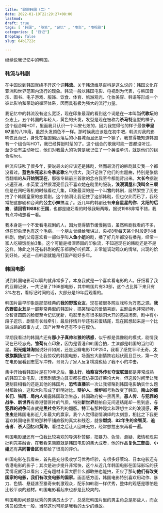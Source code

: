 ```yaml
---
title: "聊聊韩国（二）"
date: 2022-01-10T22:29:27+08:00
lastmod: 
draft: true
tags: [ "韩国", "随笔", "记忆" , "电影", "电视剧"]
categories: [ "日记"]
DropCap: false
slug: 64b1722c

---
```

继续说我记忆中的韩国。

### 韩流与韩剧

在中国说到韩国就绕不开这个词**韩流**。关于韩流维基百科是这么说的：韩国文化在亚洲和世界范围内流行的现象。韩流一般以韩国电影、电视剧为代表，与韩国音乐、图书、电子游戏、服饰、饮食、体育、旅游观光、化妆美容、韩语等形成一个彼此影响和带动的循环体系，因而具有极为强大的流行力量。

我记忆中的韩流没有这么宽泛，现在印象最深的看到这个词是在一本叫**当代歌坛**的杂志上，五个韩国的年轻人，黄色的头发，发型是现在被称为**杀马特**造型的样子。这个组合叫HOT，里面我只认识一个叫安七炫的，因为我觉得他的样子最像**拳皇97**里的八神庵，虽然头发颜色不一样。那时候我应该是在初中吧，韩流对我的影响仅此而已，身处在祖国偏远落后的小县城而且还是一个镇子，我觉得能知道韩国有一个组合叫HOT，我已经算挺时髦的了。这个组合的歌我可能一首都没听过，至少没有主动听过，他们对我最大的功劳是我记住了一个英语单词，就是他们的组合名hot。
 <!-- more -->

韩流应该吹了很多年，要说最火的应该还是韩剧，然而最流行的韩剧其实我一个都没看过。**蓝色生死恋**和**冬季恋歌**名气很大，我只记住了他们的主题曲，特别是张信哲翻唱的**从开始到现在**，那张专辑前三首歌的念白我至今都能背出来。**大长今**据说火遍亚洲，李英爱当然很漂亮但我不喜欢她在剧里的服装，**浪漫满屋**和**我叫金三顺**倒是在网吧等机的时候看过几集，印象最深的是一个叫**宫**的韩剧，居然架空了历史拍了个韩国皇室的恋爱剧，这个脑洞让我记住了这部韩剧，但也仅此而已了，我经常把这部剧和台湾的**公主小妹**搞混了。近几年的韩剧还有**来自星星的你**、**太阳的后裔**、**请回答1988**和**王国**，也都是媳妇看的时候我瞅两眼，据说1988非常不错，我有点冲动想看一看。

我本身是一个不爱看电视剧的人，因为觉得情节缓慢拖沓，虽然韩剧我看的不多，但在印象里也有这个毛病。一个朋友曾经给我讲过，央视8套每天某个时段定时播韩剧，他的父母喜欢看一部似乎叫**人鱼小姐**的剧，播了好几年都没有播完，经常一家人吃顿饭能拍3集。这个可能是根深蒂固的印象流，不知道现在的韩剧还是不是这样。除此之外还有韩剧的配乐都很好听抓耳，非常能调动观众的情绪，出现的恰到好处，光这一点韩剧就能吊打国产剧好多年。

### 韩国电影

说到韩国电影可以聊的就非常多了，本身我就是一个喜欢看电影的人。仔细看了我的豆瓣记录，一共记录了1168部电影，其中韩国片有33部，这个占比算下来只有3%左右，看标记时间的话，大部分是19年后观看的。

韩国片最早印象是那部经典的**我的野蛮女友**，现在被很多网友戏称为万恶之源。**我的野蛮女友**是一部非常典型的韩国片，搞笑轻松的爱情喜剧，主题曲也非常好听，全智贤圆圆的脸蛋至今记忆犹新，电影里也有很多脑洞大开的恶搞场面，剧中有小段子逗乐，剧情有长线牵引，最后抒情升华还有彩蛋结尾，现在回想起来是一个比较成熟的叙事方式，国产片至今还有不少在模仿。

早期我看过的韩国片还有**那小子真帅**和**狼的诱惑**，似乎都是偶像剧的模式，剧情我现在已经忘光。**雏菊**有点印象，因为是香港和韩国合拍，主演都是韩国的当红明星。**阳光姐妹淘**据说好评如潮，还是豆瓣电影TOP250，我看了感觉平平无奇。**太极旗飘扬**是第一个让我惊叹的韩国电影，场面宏大剧情跌宕起伏而且巨长，第一次在电影里看到志愿军冲锋，哥哥为了家人反复横跳也给了我不小的冲击。

集中开始看韩国片是在19年之后，**釜山行**，**检察官外传**和**夺宝联盟**都是非常成熟的韩国工业电影，场面剧情走向其实都在模仿美国好莱坞大片。但这段时间里让我更刮目相看的还是其他的韩国片，**恐怖直播**第一次让我领略到韩国电影确实什么题材都敢拍，这和大陆形成了鲜明对比。**辩护人**、**熔炉**都号称改变了韩国，**南山的部长们**、**铁雨**、**局内人**揭露韩国政治生态，韩国政府被一黑再黑。**恶人传**、**与犯罪的战争**、**新世界**有香港警匪片的气质，特别**新世界**翻拍自无间道结尾却一黑到底，**与犯罪的战争**简直就是**黑社会**系列的翻版。**特工**有那种现实和理想主义的浪漫感，**寄生虫**是韩国电影近几年最大的赢家，我个人觉得剧情演绎的太刻意，相比之下我更喜欢韩国电影里的那种平铺直叙的真实和残忍，就像**燃烧**、**82年生的金智英**、**追击者**、**杀人回忆**和**黄海**，看过之后让人回味无穷，经常想拉出来再看一遍。

韩国电影里还有一位我比较喜欢的导演朴赞郁，把暴力、色情、悬疑、激情和现实批判完美融合，在我看来简直就是韩国电影的集大成者，他的作品**复仇三部曲**、**小姐**还有**共同警备区**我都给了很高的评价。

韩国电影在我看来，首先是充分吸收学习优秀经验，有很多好莱坞、日本电影还有香港电影的影子；其次是进步提升非常快，这个从近几年韩国电影在国际影坛的获奖情况就可以看出；还有题材丰富大胆什么都敢拍也能拍，正应了那句**他们有改变国家的电影，我们有改变电影的国家**。画面感方面，韩国电影特别喜欢用动作、暴力、色情、悬疑甚至猎奇来刺激观众，配乐如韩剧一样优秀，整体的观感是哪怕是比较平淡的题材，韩国电影看起来也都是比较爽的。

韩国电影问题是优秀的男演员太少了，总感觉韩国片里的男主角总是那些人，而女演员如流水一般，当然这也可能是我看的太少的缘故。
